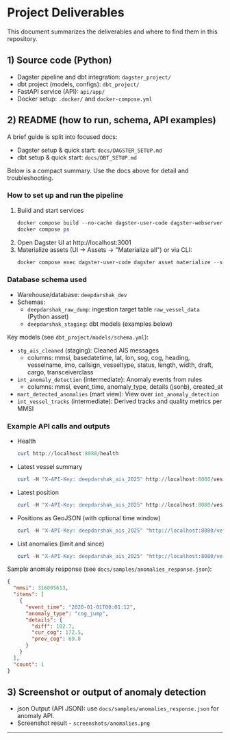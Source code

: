# Project Deliverables

This document summarizes the deliverables and where to find them in this repository.

## 1) Source code (Python)

- Dagster pipeline and dbt integration: `dagster_project/`
- dbt project (models, configs): `dbt_project/`
- FastAPI service (API): `api/app/`
- Docker setup: `.docker/` and `docker-compose.yml`

## 2) README (how to run, schema, API examples)

A brief guide is split into focused docs:

- Dagster setup & quick start: `docs/DAGSTER_SETUP.md`
- dbt setup & quick start: `docs/DBT_SETUP.md`

Below is a compact summary. Use the docs above for detail and troubleshooting.

### How to set up and run the pipeline

1. Build and start services
   ```powershell
   docker compose build --no-cache dagster-user-code dagster-webserver dagster-daemon; docker compose up -d db dagster-user-code dagster-webserver dagster-daemon
   docker compose ps
   ```
2. Open Dagster UI at http://localhost:3001
3. Materialize assets (UI → Assets → "Materialize all") or via CLI:
   ```powershell
   docker compose exec dagster-user-code dagster asset materialize --select "*"
   ```

### Database schema used

- Warehouse/database: `deepdarshak_dev`
- Schemas:
  - `deepdarshak_raw_dump`: ingestion target table `raw_vessel_data` (Python asset)
  - `deepdarshak_staging`: dbt models (examples below)

Key models (see `dbt_project/models/schema.yml`):
- `stg_ais_cleaned` (staging): Cleaned AIS messages
  - columns: mmsi, basedatetime, lat, lon, sog, cog, heading, vesselname, imo, callsign, vesseltype, status, length, width, draft, cargo, transceiverclass
- `int_anomaly_detection` (intermediate): Anomaly events from rules
  - columns: mmsi, event_time, anomaly_type, details (jsonb), created_at
- `mart_detected_anomalies` (mart view): View over `int_anomaly_detection`
- `int_vessel_tracks` (intermediate): Derived tracks and quality metrics per MMSI

### Example API calls and outputs

- Health
  ```powershell
  curl http://localhost:8080/health
  ```

- Latest vessel summary
  ```powershell
  curl -H "X-API-Key: deepdarshak_ais_2025" http://localhost:8080/vessels/205460000
  ```

- Latest position
  ```powershell
  curl -H "X-API-Key: deepdarshak_ais_2025" http://localhost:8080/vessels/205460000/position
  ```

- Positions as GeoJSON (with optional time window)
  ```powershell
  curl -H "X-API-Key: deepdarshak_ais_2025" "http://localhost:8080/vessels/205460000/positions?start=2020-01-01 00:00:09.000Z&end=2020-01-01 00:00:09.000Z&max_points=500"
  ```

- List anomalies (limit and since)
  ```powershell
  curl -H "X-API-Key: deepdarshak_ais_2025" "http://localhost:8080/vessels/316005613/anomalies?limit=50&since=2020-01-01T00:01:12Z"
  ```

Sample anomaly response (see `docs/samples/anomalies_response.json`):
```json
{
  "mmsi": 316005613,
  "items": [
    {
      "event_time": "2020-01-01T00:01:12",
      "anomaly_type": "cog_jump",
      "details": {
        "diff": 102.7,
        "cur_cog": 172.5,
        "prev_cog": 69.8
      }
    }
  ],
  "count": 1
}
```

## 3) Screenshot or output of anomaly detection

- json Output (API JSON): use `docs/samples/anomalies_response.json` for anomaly API.
- Screenshot result -  `screenshots/anomalies.png`


---